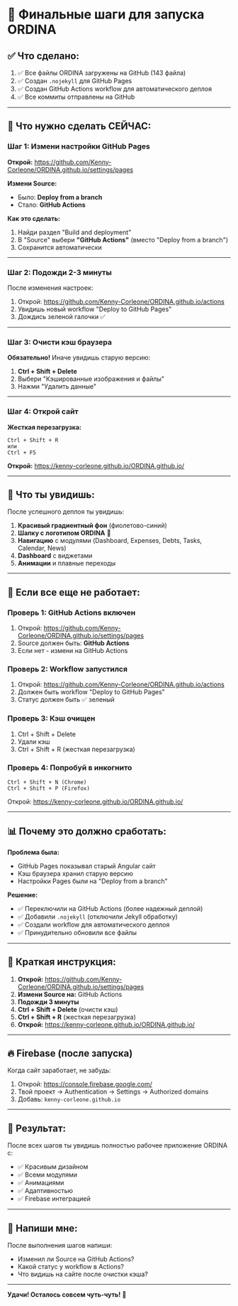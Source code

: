# 🎯 Финальные шаги для запуска ORDINA

## ✅ Что сделано:

1. ✅ Все файлы ORDINA загружены на GitHub (143 файла)
2. ✅ Создан `.nojekyll` для GitHub Pages
3. ✅ Создан GitHub Actions workflow для автоматического деплоя
4. ✅ Все коммиты отправлены на GitHub

---

## 🔧 Что нужно сделать СЕЙЧАС:

### Шаг 1: Измени настройки GitHub Pages

**Открой:** https://github.com/Kenny-Corleone/ORDINA.github.io/settings/pages

**Измени Source:**
- Было: **Deploy from a branch**
- Стало: **GitHub Actions**

**Как это сделать:**
1. Найди раздел "Build and deployment"
2. В "Source" выбери **"GitHub Actions"** (вместо "Deploy from a branch")
3. Сохранится автоматически

---

### Шаг 2: Подожди 2-3 минуты

После изменения настроек:
1. Открой: https://github.com/Kenny-Corleone/ORDINA.github.io/actions
2. Увидишь новый workflow "Deploy to GitHub Pages"
3. Дождись зеленой галочки ✅

---

### Шаг 3: Очисти кэш браузера

**Обязательно!** Иначе увидишь старую версию:

1. **Ctrl + Shift + Delete**
2. Выбери "Кэшированные изображения и файлы"
3. Нажми "Удалить данные"

---

### Шаг 4: Открой сайт

**Жесткая перезагрузка:**
```
Ctrl + Shift + R
или
Ctrl + F5
```

**Открой:** https://kenny-corleone.github.io/ORDINA.github.io/

---

## 🎉 Что ты увидишь:

После успешного деплоя ты увидишь:

1. **Красивый градиентный фон** (фиолетово-синий)
2. **Шапку с логотипом ORDINA** 💎
3. **Навигацию** с модулями (Dashboard, Expenses, Debts, Tasks, Calendar, News)
4. **Dashboard** с виджетами
5. **Анимации** и плавные переходы

---

## 🐛 Если все еще не работает:

### Проверь 1: GitHub Actions включен

1. Открой: https://github.com/Kenny-Corleone/ORDINA.github.io/settings/pages
2. Source должен быть: **GitHub Actions**
3. Если нет - измени на GitHub Actions

### Проверь 2: Workflow запустился

1. Открой: https://github.com/Kenny-Corleone/ORDINA.github.io/actions
2. Должен быть workflow "Deploy to GitHub Pages"
3. Статус должен быть ✅ зеленый

### Проверь 3: Кэш очищен

1. Ctrl + Shift + Delete
2. Удали кэш
3. Ctrl + Shift + R (жесткая перезагрузка)

### Проверь 4: Попробуй в инкогнито

```
Ctrl + Shift + N (Chrome)
Ctrl + Shift + P (Firefox)
```

Открой: https://kenny-corleone.github.io/ORDINA.github.io/

---

## 📊 Почему это должно сработать:

**Проблема была:**
- GitHub Pages показывал старый Angular сайт
- Кэш браузера хранил старую версию
- Настройки Pages были на "Deploy from a branch"

**Решение:**
- ✅ Переключили на GitHub Actions (более надежный деплой)
- ✅ Добавили `.nojekyll` (отключили Jekyll обработку)
- ✅ Создали workflow для автоматического деплоя
- ✅ Принудительно обновили все файлы

---

## 🎯 Краткая инструкция:

1. **Открой:** https://github.com/Kenny-Corleone/ORDINA.github.io/settings/pages
2. **Измени Source на:** GitHub Actions
3. **Подожди 3 минуты**
4. **Ctrl + Shift + Delete** (очисти кэш)
5. **Ctrl + Shift + R** (жесткая перезагрузка)
6. **Открой:** https://kenny-corleone.github.io/ORDINA.github.io/

---

## 🔥 Firebase (после запуска)

Когда сайт заработает, не забудь:

1. Открой: https://console.firebase.google.com/
2. Твой проект → Authentication → Settings → Authorized domains
3. Добавь: `kenny-corleone.github.io`

---

## 📱 Результат:

После всех шагов ты увидишь полностью рабочее приложение ORDINA с:
- ✅ Красивым дизайном
- ✅ Всеми модулями
- ✅ Анимациями
- ✅ Адаптивностью
- ✅ Firebase интеграцией

---

## 💬 Напиши мне:

После выполнения шагов напиши:
- Изменил ли Source на GitHub Actions?
- Какой статус у workflow в Actions?
- Что видишь на сайте после очистки кэша?

---

**Удачи! Осталось совсем чуть-чуть!** 🚀
